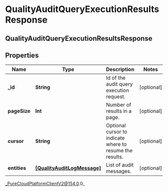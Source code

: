 # QualityAuditQueryExecutionResultsResponse

## QualityAuditQueryExecutionResultsResponse

## Properties

|Name | Type | Description | Notes|
|------------ | ------------- | ------------- | -------------|
| **_id** | **String** | Id of the audit query execution request. | [optional] |
| **pageSize** | **Int** | Number of results in a page. | [optional] |
| **cursor** | **String** | Optional cursor to indicate where to resume the results. | [optional] |
| **entities** | [**[QualityAuditLogMessage]**](QualityAuditLogMessage) | List of audit messages. | [optional] |



_PureCloudPlatformClientV2@154.0.0_
